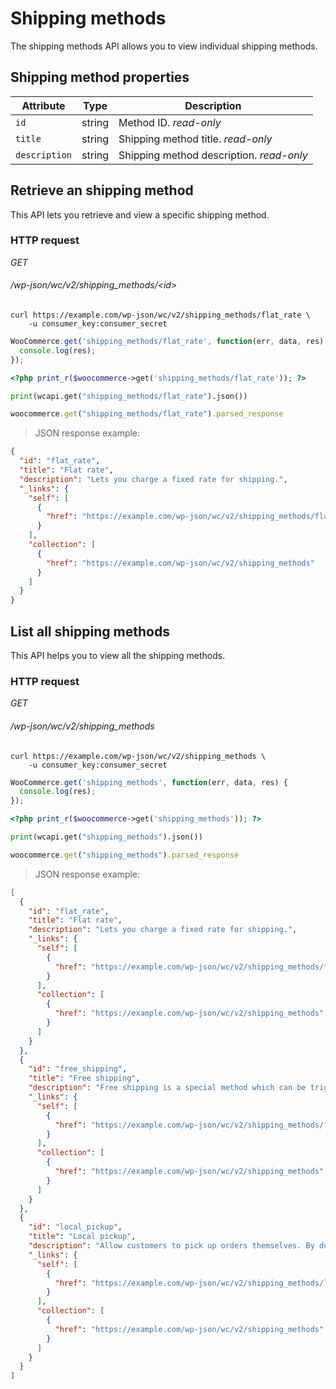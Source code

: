 # Shipping methods #

The shipping methods API allows you to view individual shipping methods.

## Shipping method properties ##

| Attribute     | Type   | Description                                                            |
| ------------- | ------ | ---------------------------------------------------------------------- |
| `id`          | string | Method ID. <i class="label label-info">read-only</i>                   |
| `title`       | string | Shipping method title. <i class="label label-info">read-only</i>       |
| `description` | string | Shipping method description. <i class="label label-info">read-only</i> |

## Retrieve an shipping method ##

This API lets you retrieve and view a specific shipping method.

### HTTP request ###

<div class="api-endpoint">
	<div class="endpoint-data">
		<i class="label label-get">GET</i>
		<h6>/wp-json/wc/v2/shipping_methods/&lt;id&gt;</h6>
	</div>
</div>

```shell
curl https://example.com/wp-json/wc/v2/shipping_methods/flat_rate \
	-u consumer_key:consumer_secret
```

```javascript
WooCommerce.get('shipping_methods/flat_rate', function(err, data, res) {
  console.log(res);
});
```

```php
<?php print_r($woocommerce->get('shipping_methods/flat_rate')); ?>
```

```python
print(wcapi.get("shipping_methods/flat_rate").json())
```

```ruby
woocommerce.get("shipping_methods/flat_rate").parsed_response
```

> JSON response example:

```json
{
  "id": "flat_rate",
  "title": "Flat rate",
  "description": "Lets you charge a fixed rate for shipping.",
  "_links": {
    "self": [
      {
        "href": "https://example.com/wp-json/wc/v2/shipping_methods/flat_rate"
      }
    ],
    "collection": [
      {
        "href": "https://example.com/wp-json/wc/v2/shipping_methods"
      }
    ]
  }
}
```

## List all shipping methods ##

This API helps you to view all the shipping methods.

### HTTP request ###

<div class="api-endpoint">
	<div class="endpoint-data">
		<i class="label label-get">GET</i>
		<h6>/wp-json/wc/v2/shipping_methods</h6>
	</div>
</div>

```shell
curl https://example.com/wp-json/wc/v2/shipping_methods \
	-u consumer_key:consumer_secret
```

```javascript
WooCommerce.get('shipping_methods', function(err, data, res) {
  console.log(res);
});
```

```php
<?php print_r($woocommerce->get('shipping_methods')); ?>
```

```python
print(wcapi.get("shipping_methods").json())
```

```ruby
woocommerce.get("shipping_methods").parsed_response
```

> JSON response example:

```json
[
  {
    "id": "flat_rate",
    "title": "Flat rate",
    "description": "Lets you charge a fixed rate for shipping.",
    "_links": {
      "self": [
        {
          "href": "https://example.com/wp-json/wc/v2/shipping_methods/flat_rate"
        }
      ],
      "collection": [
        {
          "href": "https://example.com/wp-json/wc/v2/shipping_methods"
        }
      ]
    }
  },
  {
    "id": "free_shipping",
    "title": "Free shipping",
    "description": "Free shipping is a special method which can be triggered with coupons and minimum spends.",
    "_links": {
      "self": [
        {
          "href": "https://example.com/wp-json/wc/v2/shipping_methods/free_shipping"
        }
      ],
      "collection": [
        {
          "href": "https://example.com/wp-json/wc/v2/shipping_methods"
        }
      ]
    }
  },
  {
    "id": "local_pickup",
    "title": "Local pickup",
    "description": "Allow customers to pick up orders themselves. By default, when using local pickup store base taxes will apply regardless of customer address.",
    "_links": {
      "self": [
        {
          "href": "https://example.com/wp-json/wc/v2/shipping_methods/local_pickup"
        }
      ],
      "collection": [
        {
          "href": "https://example.com/wp-json/wc/v2/shipping_methods"
        }
      ]
    }
  }
]
```
